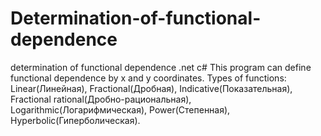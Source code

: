 # Determination-of-functional-dependence
determination of functional dependence .net c#
This program can define functional dependence by x and y coordinates.
Types of functions:
Linear(Линейная),
Fractional(Дробная),
Indicative(Показательная),
Fractional rational(Дробно-рациональная),
Logarithmic(Логарифмическая),
Power(Степенная),
Hyperbolic(Гиперболическая).

